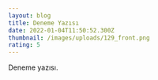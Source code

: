 ```yaml
---
layout: blog
title: Deneme Yazısı
date: 2022-01-04T11:50:52.300Z
thumbnail: /images/uploads/129_front.png
rating: 5
---
```

Deneme yazısı.
